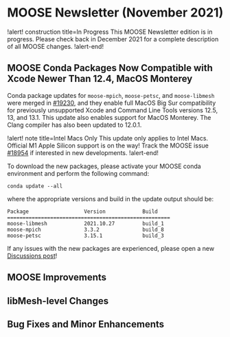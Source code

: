 # MOOSE Newsletter (November 2021)

!alert! construction title=In Progress
This MOOSE Newsletter edition is in progress. Please check back in December 2021
for a complete description of all MOOSE changes.
!alert-end!

## MOOSE Conda Packages Now Compatible with Xcode Newer Than 12.4, MacOS Monterey

Conda package updates for `moose-mpich`, `moose-petsc`, and `moose-libmesh` were
merged in [#19230](https://github.com/idaholab/moose/pull/19230), and they enable
full MacOS Big Sur compatibility for previously unsupported Xcode and Command Line
Tools versions 12.5, 13, and 13.1. This update also enables support for MacOS Monterey.
The Clang compiler has also been updated to 12.0.1.

!alert! note title=Intel Macs Only
This update only applies to Intel Macs. Official M1 Apple Silicon support is on
the way! Track the MOOSE issue [#18954](https://github.com/idaholab/moose/issues/18954)
if interested in new developments.
!alert-end!

To download the new packages, please activate your MOOSE conda environment and
perform the following command:

```
conda update --all
```

where the appropriate versions and build in the update output should be:

```
Package                  Version            Build
=====================================================
moose-libmesh            2021.10.27         build_1
moose-mpich              3.3.2              build_8
moose-petsc              3.15.1             build_3
```

If any issues with the new packages are experienced, please open a new
[Discussions post](https://github.com/idaholab/moose/discussions)!

## MOOSE Improvements

## libMesh-level Changes

## Bug Fixes and Minor Enhancements
